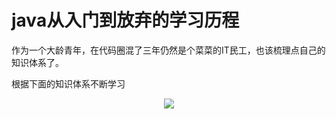 # java从入门到放弃的学习历程



作为一个大龄青年，在代码圈混了三年仍然是个菜菜的IT民工，也该梳理点自己的知识体系了。

根据下面的知识体系不断学习

<p align="center">
    <a href="https://github.com/zhangwentu/neo-doc" target="_blank">
        <img src="https://tva1.sinaimg.cn/large/006tNbRwgy1gap40507qyj30u01e6qeu.jpg" width=""/>
    </a>
</p>






